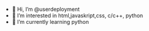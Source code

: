 - 👋 Hi, I’m @userdeployment
- 👀 I’m interested in html,javaskript,css, c/c++, python
- 🌱 I’m currently learning python

<!---
userdeployment/userdeployment is a ✨ special ✨ repository because its `README.md` (this file) appears on your GitHub profile.
You can click the Preview link to take a look at your changes.
--->
